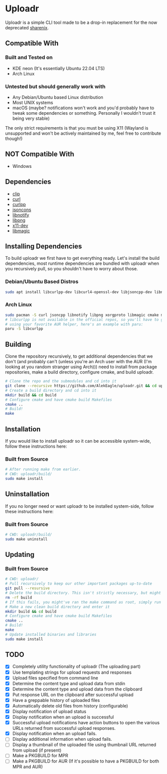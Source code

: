 # Uploadr

Uploadr is a simple CLI tool made to be a drop-in replacement for the now deprecated [sharenix](https://github.com/Francesco149/sharenix).

## Compatible With

### Built and Tested on

- KDE neon (It's essentially Ubuntu 22.04 LTS)
- Arch Linux

### Untested but should generally work with

- Any Debian/Ubuntu based Linux distribution
- Most UNIX systems
- macOS (maybe? notifications won't work and you'd probably have to tweak some dependencies or something. Personally I wouldn't trust it being very stable)

The only strict requirements is that you must be using X11 (Wayland is unsupported and won't be actively maintained by me, feel free to contribute though!)

## NOT Compatible With

- Windows

## Dependencies

- [clip](https://github.com/dacap/clip)
- [curl](https://curl.haxx.se/)
- [curlpp](https://www.curlpp.org/)
- [jsoncons](https://github.com/danielaparker/jsoncons)
- [libnotify](https://developer.gnome.org/libnotify/)
- [libpng](http://www.libpng.org/pub/png/libpng.html)
- [x11-dev](https://www.x.org/wiki/)
- [libmagic](https://www.darwinsys.com/file/)

## Installing Dependencies

To build uploadr we first have to get everything ready. Let's install the build dependencies, most runtime dependencies are bundled with uploadr when you recursively pull, so you shouldn't have to worry about those.

### Debian/Ubuntu Based Distros

```bash
sudo apt install libcurlpp-dev libcurl4-openssl-dev libjsoncpp-dev libnotify-dev libpng-dev libx11-dev libmagic-dev cmake build-essential git
```

### Arch Linux

```bash
sudo pacman -S curl jsoncpp libnotify libpng xorgproto libmagic cmake make git
# libcurlpp is not available in the official repos, so you'll have to get it from the AUR
# using your favorite AUR helper, here's an example with paru:
paru -S libcurlpp
```

## Building

Clone the repository recursively, to get additional dependencies that we don't (and probably can't (unless you're an Arch user with the AUR (I'm looking at you random stranger using Arch))) need to install from package repositories, make a build directory, configure cmake, and build uploadr.

```bash
# Clone the repo and the submodules and cd into it
git clone --recursive https://github.com/AlekEagle/uploadr.git && cd uploadr
# Create a build directory and cd into it
mkdir build && cd build
# Configure cmake and have cmake build Makefiles
cmake ..
# Build!
make
```

## Installation

If you would like to install uploadr so it can be accessible system-wide, follow these instructions here:

### Built from Source

```bash
# After running make from earlier.
# CWD: uploadr/build/
sudo make install
```

## Uninstallation

If you no longer need or want uploadr to be installed system-side, follow these instructions here:

### Built from Source

```bash
# CWD: uploadr/build/
sudo make uninstall
```

## Updating

### Built from Source

```bash
# CWD: uploadr/
# Pull recursively to keep our other important packages up-to-date
git pull --resursive
# Delete the build directory. This isn't strictly necessary, but might prevent strange build issues.
rm -rf build
# If this fails, you might've ran the make command as root, simply run the command again but as root.
# Make a new clean build directory and enter it
mkdir build && cd build
# Configure cmake and have cmake build Makefiles
cmake ..
# Build!
make
# Update installed binaries and libraries
sudo make install
```

## TODO

- [x] Completely utility functionality of uploadr (The uploading part)
- [x] Use templating strings for upload requests and responses
- [x] Upload files specified from command line
- [x] Determine the content type and upload data from stdin
- [x] Determine the content type and upload data from the clipboard
- [x] Put response URL on the clipboard after successful upload
- [x] Have a greppable history of uploaded files
- [x] Automatically delete old files from history (configurable)
- [x] Display notification of upload status
- [x] Display notification when an upload is successful
- [x] Successful upload notifications have action buttons to open the various URLs returned from successful upload responses.
- [x] Display notification when an upload fails.
- [ ] Display additional information when upload fails.
- [ ] Display a thumbnail of the uploaded file using thumbnail URL returned from upload (if present)
- [ ] Make a PKGBUILD for MPR
- [ ] Make a PKGBUILD for AUR (If it's possible to have a PKGBUILD for both MPR and AUR)
